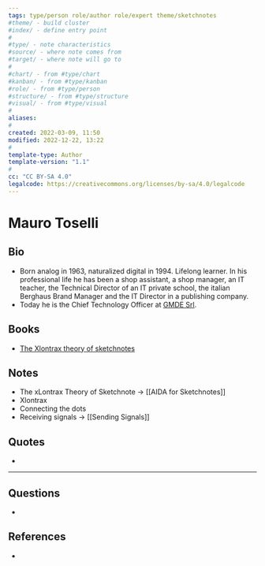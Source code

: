 ```yaml
---
tags: type/person role/author role/expert theme/sketchnotes  
#theme/ - build cluster 
#index/ - define entry point
#
#type/ - note characteristics
#source/ - where note comes from
#target/ - where note will go to
#
#chart/ - from #type/chart 
#kanban/ - from #type/kanban
#role/ - from #type/person
#structure/ - from #type/structure
#visual/ - from #type/visual
#
aliases: 
#
created: 2022-03-09, 11:50
modified: 2022-12-22, 13:22
#
template-type: Author
template-version: "1.1"
#
cc: "CC BY-SA 4.0"
legalcode: https://creativecommons.org/licenses/by-sa/4.0/legalcode
---
```


# Mauro Toselli

##  Bio
<!-- Short biography of the AUTHOR -->
- Born analog in 1963, naturalized digital in 1994. Lifelong learner. In his professional life he has been a shop assistant, a shop manager, an IT teacher, the Technical Director of an IT private school, the italian Berghaus Brand Manager and the IT Director in a publishing company.
- Today he is the Chief Technology Officer at [GMDE Srl](https://gmde.it/).

## Books
<!-- Only most important I‘ve read -->
- [The Xlontrax theory of sketchnotes](The%20Xlontrax%20theory%20of%20sketchnotes.md)

## Notes
<!-- The main content of my thoughts really -->
- The xLontrax Theory of Sketchnote  -> [[AIDA for Sketchnotes]]
- Xlontrax
- Connecting the dots
- Receiving signals -> [[Sending Signals]]


## Quotes
<!-- Notable quotes with reference to their page or location -->
- 

---
## Questions
<!-- What remains for you to consider? -->
- 

## References 
<!-- Links to pages not referenced in the content -->
- 


